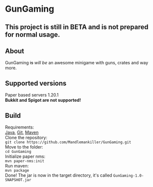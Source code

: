 # GunGaming
## This project is still in BETA and is not prepared for normal usage.
## About
GunGaming ~~is~~ *will be* an awesome minigame with guns, crates and way more.
## Supported versions
Paper based servers 1.20.1<br>
**Bukkit and Spigot are not supported!**
## Build
Requirements: <br>
[Java](https://java.com), [Git](https://git-scm.com/), [Maven](https://maven.apache.org/)<br>
Clone the repository:<br>
```git clone https://github.com/Mandlemankiller/GunGaming.git``` <br>
Move to the folder:<br>
```cd GunGaming``` <br>
Initialize paper nms: <br>
```mvn paper-nms:init``` <br>
Run maven: <br>
```mvn package``` <br>
Done! The jar is now in the target directory, it's called ```GunGaming-1.0-SNAPSHOT.jar```